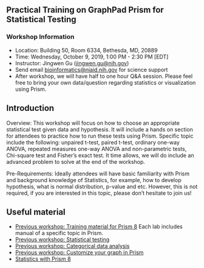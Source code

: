 ## Practical Training on GraphPad Prism for Statistical Testing

### Workshop Information
- Location: Building 50, Room 6334, Bethesda, MD, 20889
- Time: Wednesday, October 9, 2019, 1:00 PM - 2:30 PM [EDT]
- Instructor: Jingwen Gu (jingwen.gu@nih.gov) 
- Send email bioinformatics@niaid.nih.gov for science support
- After workshop, we will have half to one hour Q&A session. Please feel free to bring your own data/question regarding statistics or visualization using Prism.

## Introduction
Overview: This workshop will focus on how to choose an appropriate statistical test given data and hypothesis. It will include a hands on section for attendees to practice how to run these tests using Prism.
Specific topic include the following: unpaired t-test, paired t-test, ordinary one-way ANOVA, repeated measures one-way ANOVA and non-parametric tests, Chi-square test and Fisher’s exact test. It time allows, we will do include an advanced problem to solve at the end of the workshop.
 
Pre-Requirements: Ideally attendees will have basic familiarity with Prism and background knowledge of Statistics, for example, how to develop hypothesis, what is normal distribution, p-value and etc. However, this is not required, if you are interested in this topic, please don’t hesitate to join us!

## Useful material
- [Previous workshop: Training material for Prism 8](https://github.com/niaid/Prism) Each lab includes manual of a specific topic in Prism.
- [Previous workshop: Statistical testing](https://github.com/niaid/Statistical-Testing) 
- [Previous workshop: Categorical data analysis](https://github.com/niaid/Categorical-data-analysis)
- [Previous workshop: Customize your graph in Prism](https://github.com/niaid/Prism/tree/master/Workshops/Graphs) 
- [Statistics with Prism 8](https://www.graphpad.com/guides/prism/8/statistics/stat_---_statistics_with_prism_6_--.htm)

